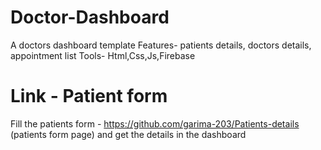 # Doctor-Dashboard

A doctors dashboard template 
Features- patients details, doctors details, appointment list
Tools- Html,Css,Js,Firebase 

# Link - Patient form
Fill the patients form - https://github.com/garima-203/Patients-details (patients form page)
and get the details in the dashboard

 
